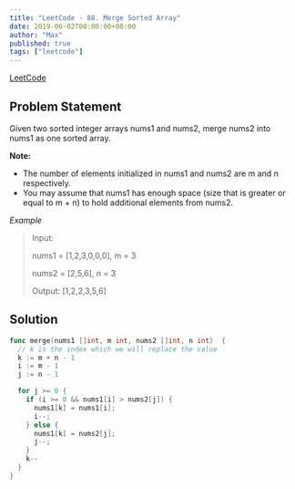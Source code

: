 ```yaml
---
title: "LeetCode - 88. Merge Sorted Array"
date: 2019-06-02T00:00:00+00:00
author: "Max"
published: true
tags: ["leetcode"]
---
```


[LeetCode](https://leetcode.com/problems/merge-sorted-array/)

## Problem Statement

Given two sorted integer arrays nums1 and nums2, merge nums2 into nums1 as one sorted array.

**Note:**

- The number of elements initialized in nums1 and nums2 are m and n respectively.
- You may assume that nums1 has enough space (size that is greater or equal to m + n) to hold additional elements from nums2.

*Example*

> Input:
>
> nums1 = [1,2,3,0,0,0], m = 3
>
> nums2 = [2,5,6],       n = 3
>
> Output: [1,2,2,3,5,6]

## Solution

```go
func merge(nums1 []int, m int, nums2 []int, n int)  {
  // k is the index which we will replace the value
  k := m + n - 1
  i := m - 1
  j := n - 1

  for j >= 0 {
    if (i >= 0 && nums1[i] > nums2[j]) {
      nums1[k] = nums1[i];
      i--;
    } else {
      nums1[k] = nums2[j];
      j--;
    }
    k--
  }
}
```
